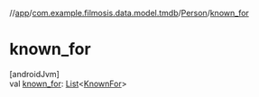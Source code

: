 //[app](../../../index.md)/[com.example.filmosis.data.model.tmdb](../index.md)/[Person](index.md)/[known_for](known_for.md)

# known_for

[androidJvm]\
val [known_for](known_for.md): [List](https://kotlinlang.org/api/latest/jvm/stdlib/kotlin.collections/-list/index.html)&lt;[KnownFor](../-known-for/index.md)&gt;
